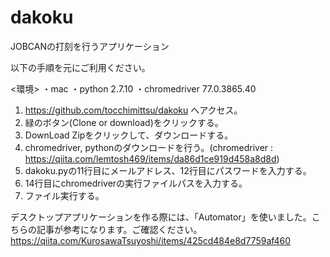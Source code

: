 # dakoku

JOBCANの打刻を行うアプリケーション

以下の手順を元にご利用ください。

<環境>
・mac
・python 2.7.10
・chromedriver 77.0.3865.40

1. https://github.com/tocchimittsu/dakoku へアクセス。
2. 緑のボタン(Clone or download)をクリックする。
3. DownLoad Zipをクリックして、ダウンロードする。
4. chromedriver, pythonのダウンロードを行う。(chromedriver : https://qiita.com/lemtosh469/items/da86d1ce919d458a8d8d)
4. dakoku.pyの11行目にメールアドレス、12行目にパスワードを入力する。
5. 14行目にchromedriverの実行ファイルパスを入力する。
6. ファイル実行する。

デスクトップアプリケーションを作る際には、「Automator」を使いました。こちらの記事が参考になります。ご確認ください。
https://qiita.com/KurosawaTsuyoshi/items/425cd484e8d7759af460
